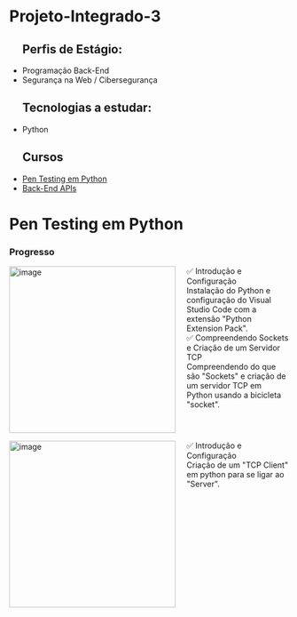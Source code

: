 # Projeto-Integrado-3

<ul>
  <h2>Perfis de Estágio:</h2>
  <li>Programação Back-End</li>
  <li>Segurança na Web / Cibersegurança</li>

  <h2>Tecnologias a estudar:</h2>
  <li>Python</li>
  
  <h2>Cursos</h2>
  <li><a href="https://www.freecodecamp.org/learn/information-security/#python-for-penetration-testing">Pen Testing em Python</a></li>
  <li><a href="https://www.freecodecamp.org/learn/back-end-development-and-apis/#back-end-development-and-apis-projects">Back-End APIs</a></li>
</ul>


<h1>Pen Testing em Python</h1>
<h3>Progresso</h3>
<img 
  src="https://github.com/user-attachments/assets/53f84fef-83f1-4b7d-957f-bacbf20df7e4" 
  alt="image" 
  width="300" 
  align="left"
  style="margin-right: 20px;"
/>
✅ Introdução e Configuração
<br>
Instalação do Python e configuração do Visual Studio Code com a extensão "Python Extension Pack".
<br>
✅ Compreendendo Sockets e Criação de um Servidor TCP
<br>
Compreendendo do que são "Sockets" e criação de um servidor TCP em Python usando a bicicleta "socket".

<br clear="left"/>
<p></p>
<img 
  src="https://github.com/user-attachments/assets/b3332c01-98c3-456c-b01a-0d10df6a5b9d"
  alt="image" 
  width="300" 
  align="left"
  style="margin-right: 20px;"
/>
✅ Introdução e Configuração
<br>
Criação de um "TCP Client" em python para se ligar ao "Server".

<br clear="left"/>

